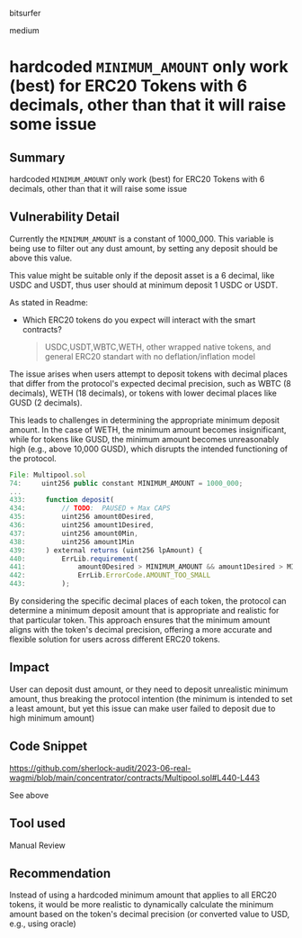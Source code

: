 bitsurfer

medium

# hardcoded `MINIMUM_AMOUNT` only work (best) for ERC20 Tokens with 6 decimals, other than that it will raise some issue

## Summary

hardcoded `MINIMUM_AMOUNT` only work (best) for ERC20 Tokens with 6 decimals, other than that it will raise some issue

## Vulnerability Detail

Currently the `MINIMUM_AMOUNT` is a constant of 1000_000. This variable is being use to filter out any dust amount, by setting any deposit should be above this value.

This value might be suitable only if the deposit asset is a 6 decimal, like USDC and USDT, thus user should at minimum deposit 1 USDC or USDT.

As stated in Readme:

- Which ERC20 tokens do you expect will interact with the smart contracts?
  > USDC,USDT,WBTC,WETH, other wrapped native tokens, and general ERC20 standart with no deflation/inflation model

The issue arises when users attempt to deposit tokens with decimal places that differ from the protocol's expected decimal precision, such as WBTC (8 decimals), WETH (18 decimals), or tokens with lower decimal places like GUSD (2 decimals).

This leads to challenges in determining the appropriate minimum deposit amount. In the case of WETH, the minimum amount becomes insignificant, while for tokens like GUSD, the minimum amount becomes unreasonably high (e.g., above 10,000 GUSD), which disrupts the intended functioning of the protocol.

```js
File: Multipool.sol
74:     uint256 public constant MINIMUM_AMOUNT = 1000_000;
...
433:     function deposit(
434:         // TODO:  PAUSED + Max CAPS
435:         uint256 amount0Desired,
436:         uint256 amount1Desired,
437:         uint256 amount0Min,
438:         uint256 amount1Min
439:     ) external returns (uint256 lpAmount) {
440:         ErrLib.requirement(
441:             amount0Desired > MINIMUM_AMOUNT && amount1Desired > MINIMUM_AMOUNT,
442:             ErrLib.ErrorCode.AMOUNT_TOO_SMALL
443:         );
```

By considering the specific decimal places of each token, the protocol can determine a minimum deposit amount that is appropriate and realistic for that particular token. This approach ensures that the minimum amount aligns with the token's decimal precision, offering a more accurate and flexible solution for users across different ERC20 tokens.

## Impact

User can deposit dust amount, or they need to deposit unrealistic minimum amount, thus breaking the protocol intention (the minimum is intended to set a least amount, but yet this issue can make user failed to deposit due to high minimum amount)

## Code Snippet

https://github.com/sherlock-audit/2023-06-real-wagmi/blob/main/concentrator/contracts/Multipool.sol#L440-L443

See above

## Tool used

Manual Review

## Recommendation

Instead of using a hardcoded minimum amount that applies to all ERC20 tokens, it would be more realistic to dynamically calculate the minimum amount based on the token's decimal precision (or converted value to USD, e.g., using oracle)
